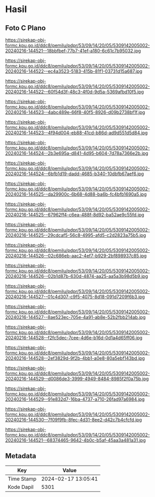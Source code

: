 # Hasil

## Foto C Plano

https://sirekap-obj-formc.kpu.go.id/ddc8/pemilu/pdpr/53/09/14/20/05/5309142005002-20240216-144521--18bbfbef-77b7-41ef-a180-6c61c7b95032.jpg

https://sirekap-obj-formc.kpu.go.id/ddc8/pemilu/pdpr/53/09/14/20/05/5309142005002-20240216-144522--ec4a3523-5183-415b-81f1-03731d15a687.jpg

https://sirekap-obj-formc.kpu.go.id/ddc8/pemilu/pdpr/53/09/14/20/05/5309142005002-20240216-144522--60f54d3f-48c3-4f0d-9d5a-5369afbd10f5.jpg

https://sirekap-obj-formc.kpu.go.id/ddc8/pemilu/pdpr/53/09/14/20/05/5309142005002-20240216-144523--4abc489e-66f8-40f5-8926-d09b2738bf1f.jpg

https://sirekap-obj-formc.kpu.go.id/ddc8/pemilu/pdpr/53/09/14/20/05/5309142005002-20240216-144523--4f94d004-eb88-41cd-b86d-ad9d551d5d84.jpg

https://sirekap-obj-formc.kpu.go.id/ddc8/pemilu/pdpr/53/09/14/20/05/5309142005002-20240216-144524--2b3e695a-d841-4d95-b604-7d78a7366e2b.jpg

https://sirekap-obj-formc.kpu.go.id/ddc8/pemilu/pdpr/53/09/14/20/05/5309142005002-20240216-144524--6bfb1d19-dadd-4685-b340-10dbfb67aef6.jpg

https://sirekap-obj-formc.kpu.go.id/ddc8/pemilu/pdpr/53/09/14/20/05/5309142005002-20240216-144525--da29900c-6b68-4d88-ba6b-fc4bfb1690a5.jpg

https://sirekap-obj-formc.kpu.go.id/ddc8/pemilu/pdpr/53/09/14/20/05/5309142005002-20240216-144525--67962ff4-c6ea-488f-8d92-ba52ae9c55fd.jpg

https://sirekap-obj-formc.kpu.go.id/ddc8/pemilu/pdpr/53/09/14/20/05/5309142005002-20240216-144525--29cdcaf5-56c8-4995-afd5-c2d2823a75b5.jpg

https://sirekap-obj-formc.kpu.go.id/ddc8/pemilu/pdpr/53/09/14/20/05/5309142005002-20240216-144526--02c686eb-aac2-4ef7-b929-2bf898937c85.jpg

https://sirekap-obj-formc.kpu.go.id/ddc8/pemilu/pdpr/53/09/14/20/05/5309142005002-20240216-144526--02b1d87b-630d-4874-aa25-aa5a3b98d5b9.jpg

https://sirekap-obj-formc.kpu.go.id/ddc8/pemilu/pdpr/53/09/14/20/05/5309142005002-20240216-144527--01c4d307-c9f5-4075-8d18-091d7209f6b3.jpg

https://sirekap-obj-formc.kpu.go.id/ddc8/pemilu/pdpr/53/09/14/20/05/5309142005002-20240216-144527--8ae523ec-705e-4a91-ab8e-52b2fbb214ab.jpg

https://sirekap-obj-formc.kpu.go.id/ddc8/pemilu/pdpr/53/09/14/20/05/5309142005002-20240216-144528--f2fc5dec-7cee-4d6e-b16d-0d1a4d65ff06.jpg

https://sirekap-obj-formc.kpu.go.id/ddc8/pemilu/pdpr/53/09/14/20/05/5309142005002-20240216-144528--2ef3829d-9f2b-4bb1-a0e8-80a5ebf143bd.jpg

https://sirekap-obj-formc.kpu.go.id/ddc8/pemilu/pdpr/53/09/14/20/05/5309142005002-20240216-144529--d0086de3-3999-4949-8484-8985f2f0a75b.jpg

https://sirekap-obj-formc.kpu.go.id/ddc8/pemilu/pdpr/53/09/14/20/05/5309142005002-20240216-144529--91e832d7-16ba-4737-a710-26fad97a6984.jpg

https://sirekap-obj-formc.kpu.go.id/ddc8/pemilu/pdpr/53/09/14/20/05/5309142005002-20240216-144530--7f09f9fb-8fec-4d31-8ee2-d42c7b4cfcfd.jpg

https://sirekap-obj-formc.kpu.go.id/ddc8/pemilu/pdpr/53/09/14/20/05/5309142005002-20240216-144521--68374465-9642-4b0c-b5af-45aa3a481a31.jpg


## Metadata

| Key        | Value               |
| ---------- | ------------------- |
| Time Stamp | 2024-02-17 13:05:41 |
| Kode Dapil | 5301                |



